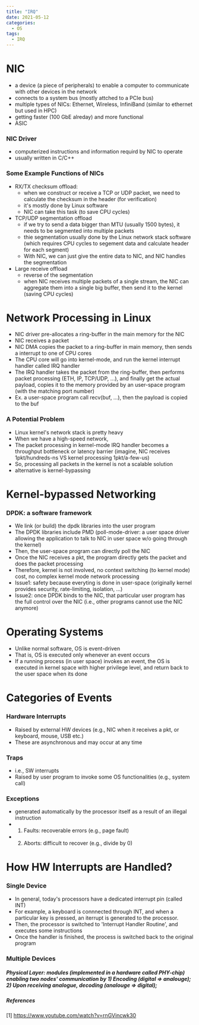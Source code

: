 ```yaml
---
title: "IRQ"
date: 2021-05-12
categories:
  - OS
tags:
  - IRQ
---
```



# NIC
- a device (a piece of peripherals) to enable a computer to communicate with other devices in the network
- connects to a system bus (mostly attched to a PCIe bus)
- multiple types of NICs: Ethernet, Wireless, InfiniBand (similar to ethernet but used in HPC)
- getting faster (100 GbE alreday) and more functional
- ASIC

### NIC Driver
- computerized instructions and information requird by NIC to operate
- usually written in C/C++

### Some Example Functions of NICs
- RX/TX checksum offload: 
  * when we construct or receive a TCP or UDP packet, we need to calculate the checksum in the header (for verification)
  * it's mostly done by Linux software
  * NIC can take this task (to save CPU cycles)
- TCP/UDP segmentation offload
  * if we try to send a data bigger than MTU (usually 1500 bytes), it needs to be segmented into multiple packets
  * thie segmentation usually done by the Linux network stack software (which requires CPU cycles to segement data and calculate header for each segment)
  * With NIC, we can just give the entire data to NIC, and NIC handles the segmentation
- Large receive offload
  * reverse of the segmentation
  * when NIC receives multiple packets of a single stream, the NIC can aggregate them into a single big buffer, then send it to the kernel (saving CPU cycles)

# Network Processing in Linux
- NIC driver pre-allocates a ring-buffer in the main memory for the NIC
- NIC receives a packet
- NIC DMA copies the packet to a ring-buffer in main memory, then sends a interrupt to one of CPU cores
- The CPU core will go into kernel-mode, and run the kernel interrupt handler called IRQ handler
- The IRQ handler takes the packet from the ring-buffer, then performs packet processing (ETH, IP, TCP/UDP, ...), and finally get the actual payload, copies it to the memory provided by an user-space program (with the matching port number)
- Ex. a user-space program call recv(buf, ...), then the payload is copied to the buf

### A Potential Problem
- Linux kernel's network stack is pretty heavy
- When we have a high-speed network,
- The packet processing in kernel-mode IRQ handler becomes a throughput bottleneck or latency barrier (imagine, NIC receives 1pkt/hundreds-ns VS kernel processing 1pkt/a-few-us)
- So, processing all packets in the kernel is not a scalable solution
- alternative is kernel-bypassing

# Kernel-bypassed Networking
### DPDK: a software framework
- We link (or build) the dpdk libraries into the user program
- The DPDK libraries include PMD (poll-mode-driver: a user space driver allowing the application to talk to NIC in user space w/o going through the kernel)
- Then, the user-space program can directly poll the NIC
- Once the NIC receives a pkt, the program directly gets the packet and does the packet processing 
- Therefore, kernel is not involved, no context switching (to kernel mode) cost, no complex kernel mode network processing
- Issue1: safety because everyting is done in user-space (originally kernel provides security, rate-limiting, isolation, ...)
- Issue2: once DPDK binds to the NIC, that particular user program has the full control over the NIC (i.e., other programs cannot use the NIC anymore)



# Operating Systems
- Unlike normal software, OS is event-driven
- That is, OS is executed only whenever an event occurs 
- If a running process (in user space) invokes an event, the OS is executed in kernel space with higher privilege level, 
and return back to the user space when its done  

# Categories of Events
### Hardware Interrupts
- Raised by external HW devices (e.g., NIC when it receives a pkt, or keyboard, mouse, USB etc.)
- These are asynchronous and may occur at any time
### Traps
- i.e., SW interrupts
- Raised by user program to invoke some OS functionalities (e.g., system call)
### Exceptions
- generated automatically by the processor itself as a result of an illegal instruction
- 1) Faults: recoverable errors (e.g., page fault)
- 2) Aborts: difficult to recover (e.g., divide by 0)

# How HW Interrupts are Handled?
### Single Device
- In general, today's processors have a dedicated interrupt pin (called INT)
- For example, a keyboard is connnected through INT, and when a particular key is pressed, an iterrupt is generated to the processor.
- Then, the processor is switched to 'Interrupt Handler Routine', and executes some instructions
- Once the handler is finished, the process is switched back to the original program
### Multiple Devices


##### Physical Layer: modules (implemented in a hardware called PHY-chip) enabling two nodes' communication by 1) Encoding (digital => analouge); 2) Upon receiving analogue, decoding (analouge => digital);

##### References
[1] https://www.youtube.com/watch?v=rnGVincwk30
